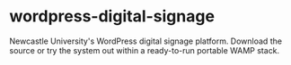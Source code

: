 # wordpress-digital-signage
Newcastle University's WordPress digital signage platform. Download the source or try the system out within a ready-to-run portable WAMP stack.

